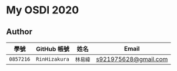 # My OSDI 2020

## Author

| 學號 | GitHub 帳號 | 姓名 | Email |
| --- | ----------- | --- | --- |
|`0857216`| `RinHizakura` | `林易緯` | s921975628@gmail.com |



